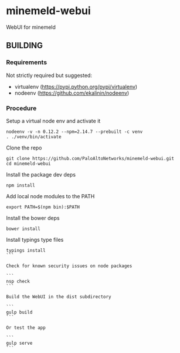 # minemeld-webui
WebUI for minemeld

## BUILDING

### Requirements

Not strictly required but suggested:

- virtualenv (https://pypi.python.org/pypi/virtualenv)
- nodeenv (https://github.com/ekalinin/nodeenv)

### Procedure

Setup a virtual node env and activate it

```
nodeenv -v -n 0.12.2 --npm=2.14.7 --prebuilt -c venv
. ./venv/bin/activate
```

Clone the repo

```
git clone https://github.com/PaloAltoNetworks/minemeld-webui.git
cd minemeld-webui
```

Install the package dev deps

```
npm install
```

Add local node modules to the PATH

```
export PATH=$(npm bin):$PATH
```

Install the bower deps

```
bower install
```

Install typings type files

````
typings install
```

Check for known security issues on node packages

```
nsp check
```

Build the WebUI in the dist subdirectory

```
gulp build
```

Or test the app

```
gulp serve
```
